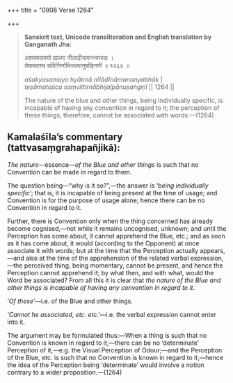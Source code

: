 +++
title = "0908 Verse 1264"

+++
> **Sanskrit text, Unicode transliteration and English translation by Ganganath Jha:** 
>
> अशक्यसमयो ह्यात्मा नीलादीनामनन्यभाक् ।  
> तेषामतश्च संवित्तिर्नाभिजल्पानुषङ्गिणी ॥ १२६४ ॥ 
>
> *aśakyasamayo hyātmā nīlādīnāmananyabhāk* \|  
> *teṣāmataśca saṃvittirnābhijalpānuṣaṅgiṇī* \|\| 1264 \|\| 
>
> The nature of the blue and other things, being individually specific, is incapable of having any convention in regard to it; the perception of these things, therefore, cannot be associated with words.—(1264)



## Kamalaśīla’s commentary (tattvasaṃgrahapañjikā):

*The nature*—essence—*of the Blue and other things* is such that no Convention can be made in regard to them.

The question being—“why is it so?”,—the answer is ‘*being individually specific*’; that is, it is incapable of being present at the time of usage; and Convention is for the purpose of usage alone; hence there can be no Convention in regard to it.

Further, there is Convention only when the thing concerned has already become cognised,—not while it remains uncognised, unknown; and until the Perception has come about, it cannot apprehend the Blue, etc.; and as soon as it has come about, it would (according to the Opponent) at once associate it with words; but at the time that the Perception actually appears,—and also at the time of the apprehension of the related verbal expression,—the perceived thing, being momentary, cannot be present, and hence the Perception cannot apprehend it; by what then, and with what, would the Word be associated? From all this it is clear that *the nature of the Blue and other things is incapable of having any convention in regard to it*.

‘*Of these*’—i.e. of the Blue and other things.

‘*Cannot he associated*, *etc. etc*.’—i.e. the verbal expression cannot enter into it.

The argument may be formulated thus:—When a thing is such that no Convention is known in regard to it,—there can be no ‘determinate’ Perception of it,—e.g. the Visual Perception of Odour;—and the Perception of the Blue, etc. is such that no Convention is known in regard to it,—hence the idea of the Perception being ‘determinate’ would involve a notion contrary to a wider proposition.—(1264)


